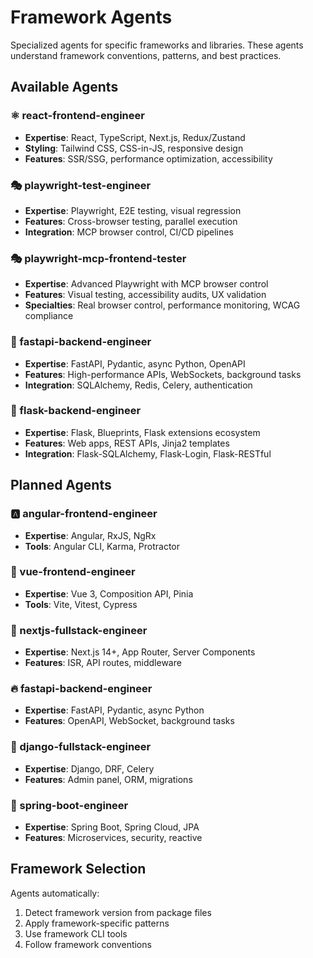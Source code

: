 # Framework Agents

Specialized agents for specific frameworks and libraries. These agents understand framework conventions, patterns, and best practices.

## Available Agents

### ⚛️ react-frontend-engineer
- **Expertise**: React, TypeScript, Next.js, Redux/Zustand
- **Styling**: Tailwind CSS, CSS-in-JS, responsive design
- **Features**: SSR/SSG, performance optimization, accessibility

### 🎭 playwright-test-engineer
- **Expertise**: Playwright, E2E testing, visual regression
- **Features**: Cross-browser testing, parallel execution
- **Integration**: MCP browser control, CI/CD pipelines

### 🎭 playwright-mcp-frontend-tester
- **Expertise**: Advanced Playwright with MCP browser control
- **Features**: Visual testing, accessibility audits, UX validation
- **Specialties**: Real browser control, performance monitoring, WCAG compliance

### 🚀 fastapi-backend-engineer
- **Expertise**: FastAPI, Pydantic, async Python, OpenAPI
- **Features**: High-performance APIs, WebSockets, background tasks
- **Integration**: SQLAlchemy, Redis, Celery, authentication

### 🍶 flask-backend-engineer
- **Expertise**: Flask, Blueprints, Flask extensions ecosystem
- **Features**: Web apps, REST APIs, Jinja2 templates
- **Integration**: Flask-SQLAlchemy, Flask-Login, Flask-RESTful

## Planned Agents

### 🅰️ angular-frontend-engineer
- **Expertise**: Angular, RxJS, NgRx
- **Tools**: Angular CLI, Karma, Protractor

### 🖖 vue-frontend-engineer
- **Expertise**: Vue 3, Composition API, Pinia
- **Tools**: Vite, Vitest, Cypress

### 🚀 nextjs-fullstack-engineer
- **Expertise**: Next.js 14+, App Router, Server Components
- **Features**: ISR, API routes, middleware

### 🔥 fastapi-backend-engineer
- **Expertise**: FastAPI, Pydantic, async Python
- **Features**: OpenAPI, WebSocket, background tasks

### 🦄 django-fullstack-engineer
- **Expertise**: Django, DRF, Celery
- **Features**: Admin panel, ORM, migrations

### 🍃 spring-boot-engineer
- **Expertise**: Spring Boot, Spring Cloud, JPA
- **Features**: Microservices, security, reactive

## Framework Selection

Agents automatically:
1. Detect framework version from package files
2. Apply framework-specific patterns
3. Use framework CLI tools
4. Follow framework conventions